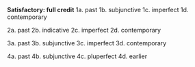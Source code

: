 **Satisfactory: full credit**
1a. past
1b. subjunctive
1c. imperfect
1d. contemporary

2a. past
2b. indicative
2c. imperfect
2d. contemporary

3a. past
3b. subjunctive
3c. imperfect
3d. contemporary

4a. past
4b. subjunctive
4c. pluperfect
4d. earlier
